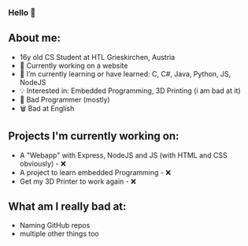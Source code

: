 ### Hello 👋 
## About me: 
  - 16y old CS Student at HTL Grieskirchen, Austria
  - 🔭 Currently working on a website
  - 🌱 I’m currently learning or have learned: C, C#, Java, Python, JS, NodeJS
  - 💡 Interested in: Embedded Programming, 3D Printing (i am bad at it)
  - 👯 Bad Programmer (mostly)
  - 🗑️ Bad at English

## Projects I'm currently working on:
  - A "Webapp" with Express, NodeJS and JS (with HTML and CSS obviously) - ❌
  - A project to learn embedded Programming - ❌
  - Get my 3D Printer to work again - ❌

## What am I really bad at:
  - Naming GitHub repos
  - multiple other things too 


<!--
**thselukas/thselukas** is a ✨ _special_ ✨ repository because its `README.md` (this file) appears on your GitHub profile.

Here are some ideas to get you started:

- 🔭 I’m currently working on ...
- 🌱 I’m currently learning ...
- 👯 I’m looking to collaborate on ...
- 🤔 I’m looking for help with ...
- 💬 Ask me about ...
- 📫 How to reach me: ...
- 😄 Pronouns: ...
- ⚡ Fun fact: ...
-->
